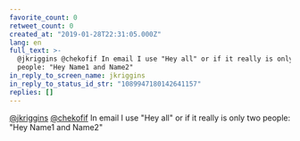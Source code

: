 ```yaml
---
favorite_count: 0
retweet_count: 0
created_at: "2019-01-28T22:31:05.000Z"
lang: en
full_text: >-
  @jkriggins @chekofif In email I use "Hey all" or if it really is only two
  people: "Hey Name1 and Name2"
in_reply_to_screen_name: jkriggins
in_reply_to_status_id_str: "1089947180142641157"
replies: []
---
```


[@jkriggins](https://twitter.com/jkriggins)
[@chekofif](https://twitter.com/chekofif) In email I use "Hey all" or if it
really is only two people: "Hey Name1 and Name2"
